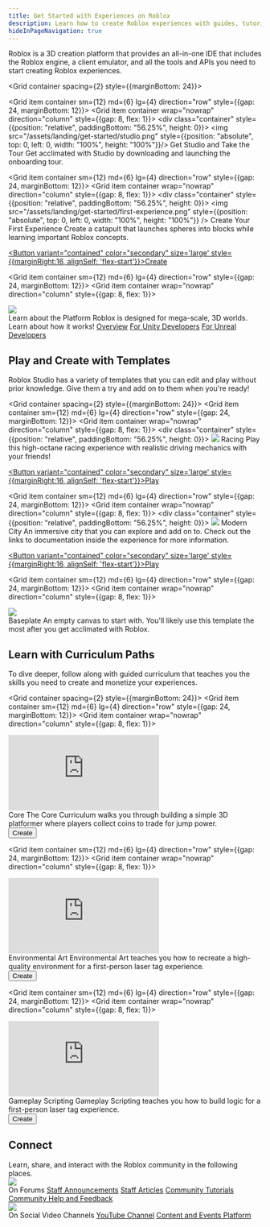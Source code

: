 ```yaml
---
title: Get Started with Experiences on Roblox
description: Learn how to create Roblox experiences with guides, tutorials, and code samples.
hideInPageNavigation: true
---
```


Roblox is a 3D creation platform that provides an all-in-one IDE that includes
the Roblox engine, a client emulator, and all the tools and APIs you need to
start creating Roblox experiences.

<Grid container spacing={2} style={{marginBottom: 24}}>

  <Grid item container sm={12} md={6} lg={4} direction="row" style={{gap: 24, marginBottom: 12}}>
  <Grid item container wrap="nowrap" direction="column" style={{gap: 8, flex: 1}}>
    <div class="container"
    style={{position: "relative", paddingBottom: "56.25%", height: 0}}>
    <img src="/assets/landing/get-started/studio.png" style={{position: "absolute", top: 0, left: 0, width: "100%", height: "100%"}}/>
    </div>
    <Typography variant='h4'>Get Studio and Take the Tour</Typography>
    <Typography variant='body1' >Get acclimated with Studio by downloading and
    launching the onboarding tour.</Typography>
    <UseStudioButton variant='blueLogoIconButton' color='secondary'/>

  </Grid>
  </Grid>

  <Grid item container sm={12} md={6} lg={4} direction="row" style={{gap: 24, marginBottom: 12}}>
  <Grid item container wrap="nowrap" direction="column" style={{gap: 8, flex: 1}}>
    <div class="container"
    style={{position: "relative", paddingBottom: "56.25%", height: 0}}>
    <img src="/assets/landing/get-started/first-experience.png" style={{position: "absolute", top: 0, left: 0, width: "100%", height: "100%"}} />
    </div>
    <Typography variant='h4'>Create Your First Experience</Typography>
    <Typography variant='body1'>Create a catapult that launches spheres into blocks while learning important Roblox concepts.</Typography>
    <div style={{marginTop:16}}>
      <a underline="none" href="./tutorials/first-experience/">
      <Button variant="contained" color="secondary" size='large'
      style={{marginRight:16, alignSelf: 'flex-start'}}>Create</Button>
      </a>
      <UseStudioButton variant="link" buttonTextTranslationKey="Action.EditInStudio" placeId="16792353237" universeId="5771098000" />
    </div>
  </Grid>
  </Grid>

  <Grid item container sm={12} md={6} lg={4} direction="row" style={{gap: 24, marginBottom: 12}}>
  <Grid item container wrap="nowrap" direction="column" style={{gap: 8, flex: 1}}>
  <div class="container"
  style={{position: "relative", paddingBottom: "56.25%", height: 0}}>
    <img src="https://blog.roblox.com/wp-content/uploads/2022/08/blog_evergreen.png" />
  </div>
    <Typography variant='h4'>Learn about the Platform</Typography>
    <Typography variant='body1' >Roblox is designed for mega-scale, 3D worlds. Learn about how it works!</Typography>
    <a href="creation#experiences"><Typography variant='buttonLarge' style={{marginBottom: 12}}>Overview</Typography></a>
    <a href="unity"><Typography variant='buttonLarge' style={{marginBottom: 12}}>For Unity Developers</Typography></a>
    <a href="unreal"><Typography variant='buttonLarge' style={{marginBottom: 12}}>For Unreal Developers</Typography></a>
  </Grid>
  </Grid>
</Grid>

<h2 style={{marginBottom: 24, marginTop: 48}}>Play and Create with Templates</h2>

Roblox Studio has a variety of templates that you can edit and play without prior
knowledge. Give them a try and add on to them when you're ready!

<Grid container spacing={2} style={{marginBottom: 24}}>
  <Grid item container sm={12} md={6} lg={4} direction="row" style={{gap: 24, marginBottom: 12}}>
  <Grid item container wrap="nowrap" direction="column" style={{gap: 8, flex: 1}}>
    <div class="container"
    style={{position: "relative", paddingBottom: "56.25%", height: 0}}>
    <img src="/assets/landing/get-started/racing-template.png" />
    </div>
    <Typography variant='h4'>Racing</Typography>
    <Typography variant='body1' >Play this high-octane racing experience with realistic
    driving mechanics with your friends!</Typography>
    <div style={{marginTop:16}}>
      <a underline="none" href="roblox://placeId=16078915506">
      <Button variant="contained" color="secondary" size='large'
      style={{marginRight:16, alignSelf: 'flex-start'}}>Play</Button>
      </a>
      <UseStudioButton variant="link" buttonTextTranslationKey="Action.EditInStudio" placeId="16078915506" universeId="5557500170" />
    </div>
  </Grid>
  </Grid>

  <Grid item container sm={12} md={6} lg={4} direction="row" style={{gap: 24, marginBottom: 12}}>
  <Grid item container wrap="nowrap" direction="column" style={{gap: 8, flex: 1}}>
    <div class="container"
    style={{position: "relative", paddingBottom: "56.25%", height: 0}}>
    <img src="/assets/landing/get-started/modern-city-template.png" />
    </div>
    <Typography variant='h4'>Modern City</Typography>
    <Typography variant='body1' >An immersive city that you can explore and add on
    to. Check out the links to documentation inside the experience for more information.</Typography>
    <div style={{marginTop:16}}>
      <a underline="none" href="roblox://placeId=13165709401">
      <Button variant="contained" color="secondary" size='large'
      style={{marginRight:16, alignSelf: 'flex-start'}}>Play</Button>
      </a>
      <UseStudioButton variant="link" buttonTextTranslationKey="Action.EditInStudio" placeId="13165709401" universeId="4594822820" />
    </div>
  </Grid>
  </Grid>

  <Grid item container sm={12} md={6} lg={4} direction="row" style={{gap: 24, marginBottom: 12}}>
  <Grid item container wrap="nowrap" direction="column" style={{gap: 8, flex: 1}}>
  <div class="container"
  style={{position: "relative", paddingBottom: "56.25%", height: 0}}>
  <img src="/assets/landing/get-started/baseplate-template.png" />
  </div>
    <Typography variant='h4'>Baseplate</Typography>
    <Typography variant='body1' >An empty canvas to start with. You'll likely use this template the most after you get acclimated with Roblox.</Typography>
    <div style={{marginTop:16}}>
      <UseStudioButton variant="link" buttonTextTranslationKey="Action.EditInStudio" placeId="95206881" universeId="28220420" />
    </div>
  </Grid>
  </Grid>
</Grid>

<h2 style={{marginBottom: 24}}>Learn with Curriculum Paths</h2>

To dive deeper, follow along with guided curriculum
that teaches you the skills you need to create and monetize your experiences.

<Grid container spacing={2} style={{marginBottom: 24}}>
  <Grid item container sm={12} md={6} lg={4} direction="row" style={{gap: 24, marginBottom: 12}}>
  <Grid item container wrap="nowrap" direction="column" style={{gap: 8, flex: 1}}>
  <div class="container"
  style={{position: "relative", paddingBottom: "56.25%", height: 0}}>
  <iframe src="https://www.youtube-nocookie.com/embed/zi0hIuPDyWc" title="YouTube video player" frameborder="0" allow="accelerometer; autoplay; clipboard-write; encrypted-media; gyroscope; picture-in-picture; web-share" allowfullscreen  style={{position: "absolute", top: 0, left: 0, width: "100%", height: "100%"}}></iframe>
  </div>
    <Typography variant='h4'>Core</Typography>
    <Typography variant='body1' >The Core Curriculum walks you through building a simple 3D platformer where players collect coins to trade for jump power.</Typography>
      <div style={{marginTop:16}}>
        <a underline="none" href="./tutorials/core/">
        <Button variant="contained" color="secondary" size='large'
        style={{marginRight:8, alignSelf: 'flex-start'}}>Create</Button>
        </a>
        <UseStudioButton variant="link" buttonTextTranslationKey="Action.EditInStudio" placeId="14238807008" universeId="4925394319" />
      </div>
  </Grid>
  </Grid>

  <Grid item container sm={12} md={6} lg={4} direction="row" style={{gap: 24, marginBottom: 12}}>
  <Grid item container wrap="nowrap" direction="column" style={{gap: 8, flex: 1}}>
  <div class="container"
  style={{position: "relative", paddingBottom: "56.25%", height: 0}}>
  <iframe src="https://www.youtube-nocookie.com/embed/nwShvDmFHWc" title="YouTube video player" frameborder="0" allow="accelerometer; autoplay; clipboard-write; encrypted-media; gyroscope; picture-in-picture; web-share" allowfullscreen  style={{position: "absolute", top: 0, left: 0, width: "100%", height: "100%"}}></iframe>
  </div>
    <Typography variant='h4'>Environmental Art</Typography>
    <Typography variant='body1' >Environmental Art teaches you how to recreate a high-quality environment for a first-person laser tag experience.</Typography>
      <div style={{marginTop:16}}>
        <a underline="none" href="./tutorials/environmental-art">
        <Button variant="contained" color="secondary" size='large'
        style={{marginRight:8, alignSelf: 'flex-start'}}>Create</Button>
        </a>
        <UseStudioButton variant="link" buttonTextTranslationKey="Action.EditInStudio" placeId="14447845297" universeId="4990775993" />
      </div>
  </Grid>
  </Grid>

  <Grid item container sm={12} md={6} lg={4} direction="row" style={{gap: 24, marginBottom: 12}}>
  <Grid item container wrap="nowrap" direction="column" style={{gap: 8, flex: 1}}>
  <div class="container"
  style={{position: "relative", paddingBottom: "56.25%", height: 0}}>
  <iframe src="https://www.youtube-nocookie.com/embed/eqQyFL7KnmA" title="YouTube video player" frameborder="0" allow="accelerometer; autoplay; clipboard-write; encrypted-media; gyroscope; picture-in-picture; web-share" allowfullscreen  style={{position: "absolute", top: 0, left: 0, width: "100%", height: "100%"}}></iframe>
  </div>
    <Typography variant='h4'>Gameplay Scripting</Typography>
    <Typography variant='body1' >Gameplay Scripting teaches you how to build logic for a first-person laser tag experience.</Typography>
      <div style={{marginTop:16}}>
        <a underline="none" href="./tutorials/gameplay-scripting/">
        <Button variant="contained" color="secondary" size='large'
        style={{marginRight:8, alignSelf: 'flex-start'}}>Create</Button>
        </a>
      </div>
  </Grid>
  </Grid>
</Grid>

<h2 style={{marginBottom: 24, marginTop: 96}}>Connect</h2>
Learn, share, and interact with the Roblox community in the following places.
<Grid container spacing={2} style={{marginBottom: 24}}>
<Grid item container sm={12} md={6} lg={4} direction="row" style={{gap: 24, marginBottom: 12}}>
<Grid item container wrap="nowrap" direction="column" style={{gap: 8, flex: 1}}>
  <div class="container"
  style={{position: "relative", paddingBottom: "56.25%", height: 0}}>
    <img src="/assets/getting-started/platform-overview/Community.jpg" style={{position: "absolute", top: 0, left: 0, width: "100%", height: "100%"}}/>
  </div>
  <Typography variant='h4'>On Forums</Typography>
  <a href="https://devforum.roblox.com/c/updates/announcements/36"><Typography variant='buttonLarge' style={{marginBottom: 12}}>Staff Announcements</Typography></a>
  <a href="https://devforum.roblox.com/c/resources/roblox-staff/278"><Typography variant='buttonLarge' style={{marginBottom: 12}}>Staff Articles</Typography></a>
    <a href="https://devforum.roblox.com/c/resources/community-tutorials/46"><Typography variant='buttonLarge' style={{marginBottom: 12}}>Community Tutorials</Typography></a>
  <a href="https://devforum.roblox.com/c/help-and-feedback/54"><Typography variant='buttonLarge' style={{marginBottom: 12}}>Community Help and Feedback</Typography></a>
</Grid>
</Grid>
<Grid item container sm={12} md={6} lg={4} direction="row" style={{gap: 24, marginBottom: 12}}>
<Grid item container wrap="nowrap" direction="column" style={{gap: 8, flex: 1}}>
  <div class="container"
  style={{position: "relative", paddingBottom: "56.25%", height: 0}}>
    <img src="/assets/landing/get-started/video-interviews.jpg" style={{position: "absolute", top: 0, left: 0, width: "100%", height: "100%"}}/>
  </div>
  <Typography variant='h4'>On Social Video Channels</Typography>
  <a href="https://www.youtube.com/@RobloxLevelUp"><Typography variant='buttonLarge' style={{marginBottom: 12}}> YouTube Channel</Typography></a>
  <a href="https://events.roblox.com"><Typography variant='buttonLarge' style={{marginBottom: 12}}>Content and Events Platform</Typography></a>
</Grid>
</Grid>
</Grid>
